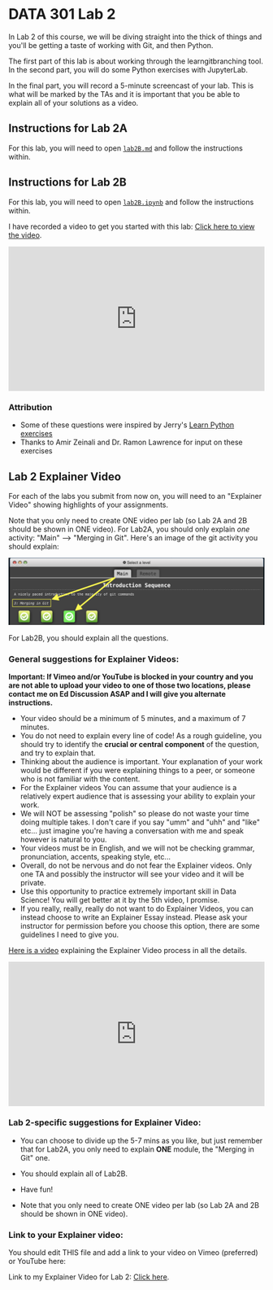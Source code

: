 # DATA 301 Lab 2

In Lab 2 of this course, we will be diving straight into the thick of things and you'll be getting a taste of working with Git, and then Python.

The first part of this lab is about working through the learngitbranching tool.
In the second part, you will do some Python exercises with JupyterLab.

In the final part, you will record a 5-minute screencast of your lab.
This is what will be marked by the TAs and it is important that you be able to explain all of your solutions as a video.

## Instructions for Lab 2A

For this lab, you will need to open [`lab2B.md`](lab2B/README.md) and follow the instructions within.

## Instructions for Lab 2B

For this lab, you will need to open [`lab2B.ipynb`](lab2B/lab2B.ipynb) and follow the instructions within.

I have recorded a video to get you started with this lab: [Click here to view the video](https://vimeo.com/570824958).

<div style="padding:56.25% 0 0 0;position:relative;"><iframe src="https://player.vimeo.com/video/570824958?badge=0&amp;autopause=0&amp;player_id=0&amp;app_id=58479" frameborder="0" allow="autoplay; fullscreen; picture-in-picture" allowfullscreen style="position:absolute;top:0;left:0;width:100%;height:100%;" title="Data 301 Lab Introduction - Introduction to JupyterLab and Python"></iframe></div><script src="https://player.vimeo.com/api/player.js"></script>

### Attribution

- Some of these questions were inspired by Jerry's [Learn Python exercises](https://github.com/jerry-git/learn-python3/tree/master/notebooks/beginner/exercises)
- Thanks to Amir Zeinali and Dr. Ramon Lawrence for input on these exercises

## Lab 2 Explainer Video

For each of the labs you submit from now on, you will need to an "Explainer Video" showing highlights of your assignments.

Note that you only need to create ONE video per lab (so Lab 2A and 2B should be shown in ONE video).
For Lab2A, you should only explain *one* activity: "Main" --> "Merging in Git".
Here's an image of the git activity you should explain:

<img src="images/explain_git.png">

For Lab2B, you should explain all the questions.

### General suggestions for Explainer Videos:

**Important: If Vimeo and/or YouTube is blocked in your country and you are not able to upload your video to one of those two locations, please contact me on Ed Discussion ASAP and I will give you alternate instructions.**

- Your video should be a minimum of 5 minutes, and a maximum of 7 minutes.
- You do not need to explain every line of code! As a rough guideline, you should try to identify the **crucial or central component** of the question, and try to explain that.
- Thinking about the audience is important. Your explanation of your work would be different if you were explaining things to a peer, or someone who is not familiar with the content.
- For the Explainer videos You can assume that your audience is a relatively expert audience that is assessing your ability to explain your work.
- We will NOT be assessing "polish" so please do not waste your time doing multiple takes. I don't care if you say "umm" and "uhh" and "like" etc... just imagine you're having a conversation with me and speak however is natural to you.
- Your videos must be in English, and we will not be checking grammar, pronunciation, accents, speaking style, etc...
- Overall, do not be nervous and do not fear the Explainer videos. Only one TA and possibly the instructor will see your video and it will be private. 
- Use this opportunity to practice extremely important skill in Data Science! You will get better at it by the 5th video, I promise.
- If you really, really, really do not want to do Explainer Videos, you can instead choose to write an Explainer Essay instead. Please ask your instructor for permission before you choose this option, there are some guidelines I need to give you.

[Here is a video](https://vimeo.com/572844343) explaining the Explainer Video process in all the details.

<div style="padding:56.25% 0 0 0;position:relative;"><iframe src="https://player.vimeo.com/video/572844343?badge=0&amp;autopause=0&amp;player_id=0&amp;app_id=58479" frameborder="0" allow="autoplay; fullscreen; picture-in-picture" allowfullscreen style="position:absolute;top:0;left:0;width:100%;height:100%;" title="How to: Create, Record, and Share Explainer Videos (Full)"></iframe></div><script src="https://player.vimeo.com/api/player.js"></script>

### Lab 2-specific suggestions for Explainer Video:

- You can choose to divide up the 5-7 mins as you like, but just remember that for Lab2A, you only need to explain **ONE** module, the "Merging in Git" one.

- You should explain all of Lab2B.

- Have fun!

- Note that you only need to create ONE video per lab (so Lab 2A and 2B should be shown in ONE video).

### Link to your Explainer video:

You should edit THIS file and add a link to your video on Vimeo (preferred) or YouTube here:

Link to my Explainer Video for Lab 2: [Click here](https://youtu.be/5IJj7bexG0I).
